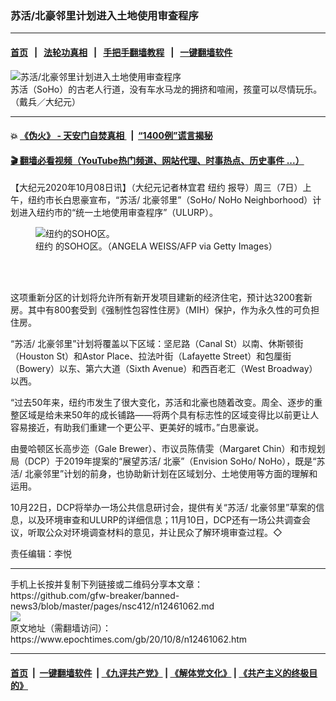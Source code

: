 ### 苏活/北豪邻里计划进入土地使用审查程序
------------------------

#### [首页](https://github.com/gfw-breaker/banned-news3/blob/master/README.md) &nbsp;&nbsp;|&nbsp;&nbsp; [法轮功真相](https://github.com/begood0513/basic/blob/master/README.md)  &nbsp;&nbsp;|&nbsp;&nbsp; [手把手翻墙教程](https://github.com/gfw-breaker/guides/wiki)  &nbsp;&nbsp;|&nbsp;&nbsp; [一键翻墙软件](https://github.com/gfw-breaker/nogfw/blob/master/README.md)  



<div><img alt="苏活/北豪邻里计划进入土地使用审查程序" class="attachment-djy_600_400 size-djy_600_400 wp-post-image" src="https://i.epochtimes.com/assets/uploads/2020/10/38bb1a3201d5aa5aa5f6d785b39bea9b-600x400.jpg"/>
<div class="caption">
 苏活（SoHo）的古老人行道，没有车水马龙的拥挤和喧闹，孩童可以尽情玩乐。（戴兵／大纪元）
</div></div><hr/>

#### 💥 [《伪火》 - 天安门自焚真相 ](http://158.247.195.190:10000/videos/blog/weihuo.html)&nbsp; |&nbsp; [“1400例”谎言揭秘  ](http://158.247.195.190:10000/videos/blog/jiexi1400.html)

#### [ 🎬  翻墙必看视频（YouTube热门频道、网站代理、时事热点、历史事件 ...）](https://github.com/gfw-breaker/links/blob/master/banned.md)

<div><p>
 【大纪元2020年10月08日讯】（大纪元记者林宜君
 <ok href="https://www.epochtimes.com/gb/tag/%E7%BA%BD%E7%BA%A6.html">
  纽约
 </ok>
 报导）周三（7日）上午，纽约市长白思豪宣布，“苏活/ 北豪邻里”（SoHo/ NoHo Neighborhood）计划进入纽约市的“统一土地使用审查程序”（ULURP）。
</p>
<figure class="wp-caption aligncenter" id="12461065" style="width: 500px">
 <img alt="纽约的SOHO区。" src="https://i.epochtimes.com/assets/uploads/2020/10/dc600930a6b3b69c566826142f561bed-450x309.jpg"/>
 <br/><figcaption class="wp-caption-text">
  <ok href="https://www.epochtimes.com/gb/tag/%E7%BA%BD%E7%BA%A6.html">
   纽约
  </ok>
  的SOHO区。（ANGELA WEISS/AFP via Getty Images）
 </figcaption><br/>
</figure><br/>
<p>
 这项重新分区的计划将允许所有新开发项目建新的经济住宅，预计达3200套新房。其中有800套受到《强制性包容性住房》（MIH）保护，作为永久性的可负担住房。
</p>
<p>
 “苏活/ 北豪邻里”计划将覆盖以下区域：坚尼路（Canal St）以南、休斯顿街（Houston St）和Astor Place、拉法叶街（Lafayette Street）和包厘街（Bowery）以东、第六大道（Sixth Avenue）和西百老汇（West Broadway）以西。
</p>
<p>
 “过去50年来，纽约市发生了很大变化，苏活和北豪也随着改变。周全、逐步的重整区域是给未来50年的成长铺路——将两个具有标志性的区域变得比以前更让人容易接近，有助我们重建一个更公平、更美好的城市。”白思豪说。
</p>
<p>
 由曼哈顿区长高步迩（Gale Brewer）、市议员陈倩雯（Margaret Chin）和市规划局（DCP）于2019年提案的“展望苏活/ 北豪”（Envision SoHo/ NoHo），既是“苏活/ 北豪邻里”计划的前身，也协助新计划在区域划分、土地使用等方面的理解和运用。
</p>
<p>
 10月22日，DCP将举办一场公共信息研讨会，提供有关“苏活/ 北豪邻里”草案的信息，以及环境审查和ULURP的详细信息；11月10日，DCP还有一场公共调查会议，听取公众对环境调查材料的意见，并让民众了解环境审查过程。◇
</p>
<p>
 责任编辑：李悦
</p>
</div>
<hr/>
手机上长按并复制下列链接或二维码分享本文章：<br/>
https://github.com/gfw-breaker/banned-news3/blob/master/pages/nsc412/n12461062.md <br/>
<a href='https://github.com/gfw-breaker/banned-news3/blob/master/pages/nsc412/n12461062.md'><img src='https://github.com/gfw-breaker/banned-news3/blob/master/pages/nsc412/n12461062.md.png'/></a> <br/>
原文地址（需翻墙访问）：https://www.epochtimes.com/gb/20/10/8/n12461062.htm


------------------------
#### [首页](https://github.com/gfw-breaker/banned-news3/blob/master/README.md) &nbsp;|&nbsp; [一键翻墙软件](https://github.com/gfw-breaker/nogfw/blob/master/README.md) &nbsp;| [《九评共产党》](https://github.com/gfw-breaker/9ping.md/blob/master/README.md#九评之一评共产党是什么) | [《解体党文化》](https://github.com/gfw-breaker/jtdwh.md/blob/master/README.md) | [《共产主义的终极目的》](https://github.com/gfw-breaker/gczydzjmd.md/blob/master/README.md)


<img src='http://gfw-breaker.win/banned-news3/pages/nsc412/n12461062.md' width='0px' height='0px'/>